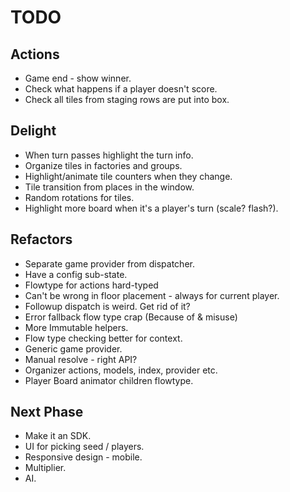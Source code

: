 # TODO

## Actions

* Game end - show winner.
* Check what happens if a player doesn't score.
* Check all tiles from staging rows are put into box.

## Delight

* When turn passes highlight the turn info.
* Organize tiles in factories and groups.
* Highlight/animate tile counters when they change.
* Tile transition from places in the window.
* Random rotations for tiles.
* Highlight more board when it's a player's turn (scale? flash?).

## Refactors

* Separate game provider from dispatcher.
* Have a config sub-state.
* Flowtype for actions hard-typed
* Can't be wrong in floor placement - always for current player.
* Followup dispatch is weird. Get rid of it?
* Error fallback flow type crap (Because of & misuse)
* More Immutable helpers.
* Flow type checking better for context.
* Generic game provider.
* Manual resolve - right API?
* Organizer actions, models, index, provider etc.
* Player Board animator children flowtype.

## Next Phase

* Make it an SDK.
* UI for picking seed / players.
* Responsive design - mobile.
* Multiplier.
* AI.
